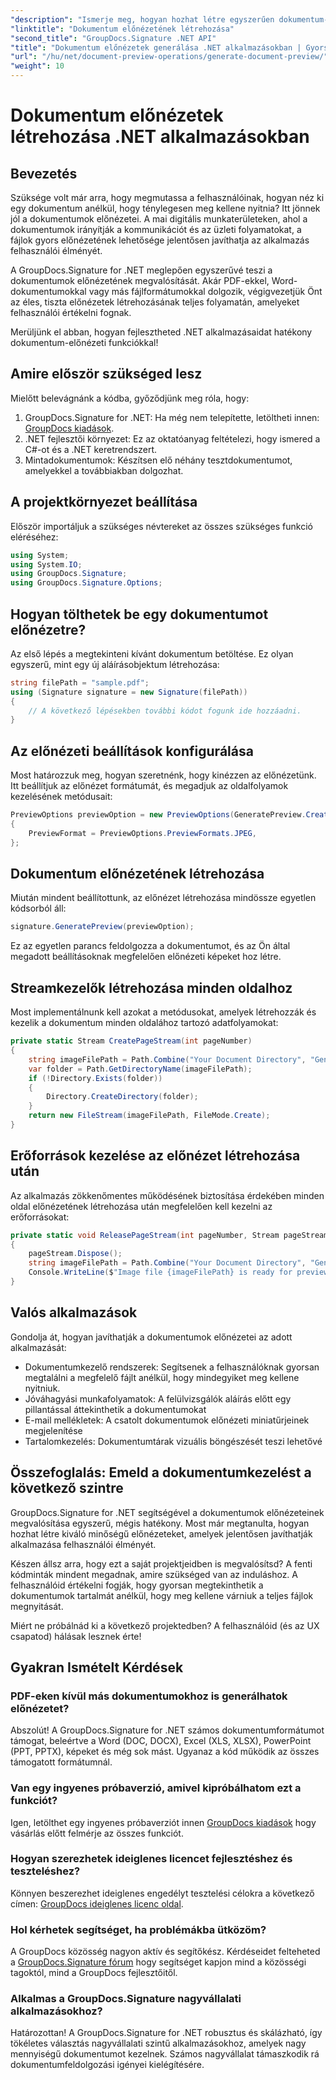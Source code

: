 ```yaml
---
"description": "Ismerje meg, hogyan hozhat létre egyszerűen dokumentum-előnézeteket .NET-alkalmazásaiban a GroupDocs.Signature segítségével. Ez a lépésről lépésre szóló útmutató segít a fejlesztőknek javítani a felhasználói élményt."
"linktitle": "Dokumentum előnézetének létrehozása"
"second_title": "GroupDocs.Signature .NET API"
"title": "Dokumentum előnézetek generálása .NET alkalmazásokban | Gyors útmutató"
"url": "/hu/net/document-preview-operations/generate-document-preview/"
"weight": 10
---
```


# Dokumentum előnézetek létrehozása .NET alkalmazásokban

## Bevezetés

Szüksége volt már arra, hogy megmutassa a felhasználóinak, hogyan néz ki egy dokumentum anélkül, hogy ténylegesen meg kellene nyitnia? Itt jönnek jól a dokumentumok előnézetei. A mai digitális munkaterületeken, ahol a dokumentumok irányítják a kommunikációt és az üzleti folyamatokat, a fájlok gyors előnézetének lehetősége jelentősen javíthatja az alkalmazás felhasználói élményét.

A GroupDocs.Signature for .NET meglepően egyszerűvé teszi a dokumentumok előnézetének megvalósítását. Akár PDF-ekkel, Word-dokumentumokkal vagy más fájlformátumokkal dolgozik, végigvezetjük Önt az éles, tiszta előnézetek létrehozásának teljes folyamatán, amelyeket felhasználói értékelni fognak.

Merüljünk el abban, hogyan fejlesztheted .NET alkalmazásaidat hatékony dokumentum-előnézeti funkciókkal!

## Amire először szükséged lesz

Mielőtt belevágnánk a kódba, győződjünk meg róla, hogy:

1. GroupDocs.Signature for .NET: Ha még nem telepítette, letöltheti innen: [GroupDocs kiadások](https://releases.groupdocs.com/signature/net/).
2. .NET fejlesztői környezet: Ez az oktatóanyag feltételezi, hogy ismered a C#-ot és a .NET keretrendszert.
3. Mintadokumentumok: Készítsen elő néhány tesztdokumentumot, amelyekkel a továbbiakban dolgozhat.

## A projektkörnyezet beállítása

Először importáljuk a szükséges névtereket az összes szükséges funkció eléréséhez:

```csharp
using System;
using System.IO;
using GroupDocs.Signature;
using GroupDocs.Signature.Options;
```

## Hogyan tölthetek be egy dokumentumot előnézetre?

Az első lépés a megtekinteni kívánt dokumentum betöltése. Ez olyan egyszerű, mint egy új aláírásobjektum létrehozása:

```csharp
string filePath = "sample.pdf";
using (Signature signature = new Signature(filePath))
{
    // A következő lépésekben további kódot fogunk ide hozzáadni.
}
```

## Az előnézeti beállítások konfigurálása

Most határozzuk meg, hogyan szeretnénk, hogy kinézzen az előnézetünk. Itt beállítjuk az előnézet formátumát, és megadjuk az oldalfolyamok kezelésének metódusait:

```csharp
PreviewOptions previewOption = new PreviewOptions(GeneratePreview.CreatePageStream, GeneratePreview.ReleasePageStream)
{
    PreviewFormat = PreviewOptions.PreviewFormats.JPEG,
};
```

## Dokumentum előnézetének létrehozása

Miután mindent beállítottunk, az előnézet létrehozása mindössze egyetlen kódsorból áll:

```csharp
signature.GeneratePreview(previewOption);
```

Ez az egyetlen parancs feldolgozza a dokumentumot, és az Ön által megadott beállításoknak megfelelően előnézeti képeket hoz létre.

## Streamkezelők létrehozása minden oldalhoz

Most implementálnunk kell azokat a metódusokat, amelyek létrehozzák és kezelik a dokumentum minden oldalához tartozó adatfolyamokat:

```csharp
private static Stream CreatePageStream(int pageNumber)
{
    string imageFilePath = Path.Combine("Your Document Directory", "GeneratePreviewFolder", "image-" + pageNumber.ToString() + ".jpg");
    var folder = Path.GetDirectoryName(imageFilePath);
    if (!Directory.Exists(folder))
    {
        Directory.CreateDirectory(folder);
    }
    return new FileStream(imageFilePath, FileMode.Create);
}
```

## Erőforrások kezelése az előnézet létrehozása után

Az alkalmazás zökkenőmentes működésének biztosítása érdekében minden oldal előnézetének létrehozása után megfelelően kell kezelni az erőforrásokat:

```csharp
private static void ReleasePageStream(int pageNumber, Stream pageStream)
{
    pageStream.Dispose();
    string imageFilePath = Path.Combine("Your Document Directory", "GeneratePreviewFolder", "image-" + pageNumber.ToString() + ".jpg");
    Console.WriteLine($"Image file {imageFilePath} is ready for preview");
}
```

## Valós alkalmazások

Gondolja át, hogyan javíthatják a dokumentumok előnézetei az adott alkalmazását:

- Dokumentumkezelő rendszerek: Segítsenek a felhasználóknak gyorsan megtalálni a megfelelő fájlt anélkül, hogy mindegyiket meg kellene nyitniuk.
- Jóváhagyási munkafolyamatok: A felülvizsgálók aláírás előtt egy pillantással áttekinthetik a dokumentumokat
- E-mail mellékletek: A csatolt dokumentumok előnézeti miniatűrjeinek megjelenítése
- Tartalomkezelés: Dokumentumtárak vizuális böngészését teszi lehetővé

## Összefoglalás: Emeld a dokumentumkezelést a következő szintre

GroupDocs.Signature for .NET segítségével a dokumentumok előnézeteinek megvalósítása egyszerű, mégis hatékony. Most már megtanulta, hogyan hozhat létre kiváló minőségű előnézeteket, amelyek jelentősen javíthatják alkalmazása felhasználói élményét.

Készen állsz arra, hogy ezt a saját projektjeidben is megvalósítsd? A fenti kódminták mindent megadnak, amire szükséged van az induláshoz. A felhasználóid értékelni fogják, hogy gyorsan megtekinthetik a dokumentumok tartalmát anélkül, hogy meg kellene várniuk a teljes fájlok megnyitását.

Miért ne próbálnád ki a következő projektedben? A felhasználóid (és az UX csapatod) hálásak lesznek érte!

## Gyakran Ismételt Kérdések

### PDF-eken kívül más dokumentumokhoz is generálhatok előnézetet?

Abszolút! A GroupDocs.Signature for .NET számos dokumentumformátumot támogat, beleértve a Word (DOC, DOCX), Excel (XLS, XLSX), PowerPoint (PPT, PPTX), képeket és még sok mást. Ugyanaz a kód működik az összes támogatott formátumnál.

### Van egy ingyenes próbaverzió, amivel kipróbálhatom ezt a funkciót?

Igen, letölthet egy ingyenes próbaverziót innen [GroupDocs kiadások](https://releases.groupdocs.com/) hogy vásárlás előtt felmérje az összes funkciót.

### Hogyan szerezhetek ideiglenes licencet fejlesztéshez és teszteléshez?

Könnyen beszerezhet ideiglenes engedélyt tesztelési célokra a következő címen: [GroupDocs ideiglenes licenc oldal](https://purchase.groupdocs.com/temporary-license/).

### Hol kérhetek segítséget, ha problémákba ütközöm?

A GroupDocs közösség nagyon aktív és segítőkész. Kérdéseidet felteheted a [GroupDocs.Signature fórum](https://forum.groupdocs.com/c/signature/13) hogy segítséget kapjon mind a közösségi tagoktól, mind a GroupDocs fejlesztőitől.

### Alkalmas a GroupDocs.Signature nagyvállalati alkalmazásokhoz?

Határozottan! A GroupDocs.Signature for .NET robusztus és skálázható, így tökéletes választás nagyvállalati szintű alkalmazásokhoz, amelyek nagy mennyiségű dokumentumot kezelnek. Számos nagyvállalat támaszkodik rá dokumentumfeldolgozási igényei kielégítésére.